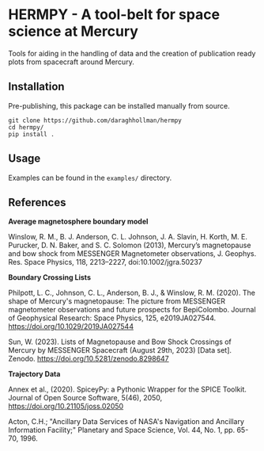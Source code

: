 # HERMPY - A tool-belt for space science at Mercury

Tools for aiding in the handling of data and the creation of publication ready plots from spacecraft around Mercury.

## Installation

Pre-publishing, this package can be installed manually from source.

```shell
git clone https://github.com/daraghhollman/hermpy
cd hermpy/
pip install .
```

## Usage

Examples can be found in the `examples/` directory.

## References

**Average magnetosphere boundary model**

Winslow, R. M., B. J. Anderson, C. L. Johnson, J. A. Slavin, H. Korth, M. E. Purucker, D. N. Baker, and S. C. Solomon (2013), Mercury’s magnetopause and bow shock from MESSENGER Magnetometer observations, J. Geophys. Res. Space Physics, 118, 2213–2227, doi:10.1002/jgra.50237

**Boundary Crossing Lists**

Philpott, L. C., Johnson, C. L., Anderson, B. J., & Winslow, R. M. (2020). The shape of Mercury's magnetopause: The picture from MESSENGER magnetometer observations and future prospects for BepiColombo. Journal of Geophysical Research: Space Physics, 125, e2019JA027544. https://doi.org/10.1029/2019JA027544

Sun, W. (2023). Lists of Magnetopause and Bow Shock Crossings of Mercury by MESSENGER Spacecraft (August 29th, 2023) [Data set]. Zenodo. https://doi.org/10.5281/zenodo.8298647

**Trajectory Data**

Annex et al., (2020). SpiceyPy: a Pythonic Wrapper for the SPICE Toolkit. Journal of Open Source Software, 5(46), 2050, https://doi.org/10.21105/joss.02050

Acton, C.H.; "Ancillary Data Services of NASA's Navigation and Ancillary Information Facility;" Planetary and Space Science, Vol. 44, No. 1, pp. 65-70, 1996.
